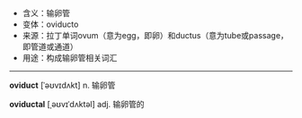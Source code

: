 - <span class="definition">含义：输卵管</span>
- <span class="definition">变体：oviducto</span>
- <span class="definition">来源：拉丁单词ovum（意为egg，即卵）和ductus（意为tube或passage，即管道或通道）</span>
- <span class="definition">用途：构成输卵管相关词汇</span>

---

<span class="vocabulary">**oviduct**</span> [ˈəʊvɪdʌkt] n. 输卵管

<span class="vocabulary">**oviductal**</span> [ˌəʊvɪˈdʌktəl] adj. 输卵管的
